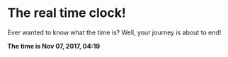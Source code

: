 # The real time clock!

Ever wanted to know what the time is? Well, your journey is about to end!

**The time is Nov 07, 2017, 04:19**